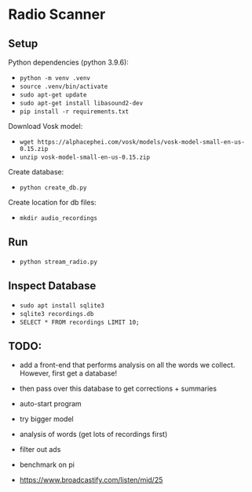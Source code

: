 # Radio Scanner

## Setup

Python dependencies (python 3.9.6):
- `python -m venv .venv`
- `source .venv/bin/activate`
- `sudo apt-get update`
- `sudo apt-get install libasound2-dev`
- `pip install -r requirements.txt`

Download Vosk model:
- `wget https://alphacephei.com/vosk/models/vosk-model-small-en-us-0.15.zip`
- `unzip vosk-model-small-en-us-0.15.zip`

Create database:
- `python create_db.py`

Create location for db files:
- `mkdir audio_recordings`


## Run

- `python stream_radio.py`


## Inspect Database

- `sudo apt install sqlite3`
- `sqlite3 recordings.db`
- `SELECT * FROM recordings LIMIT 10;`


## TODO:

- add a front-end that performs analysis on all the words we collect. However, first get a database!
- then pass over this database to get corrections + summaries
- auto-start program

- try bigger model
- analysis of words (get lots of recordings first)
- filter out ads
- benchmark on pi
- https://www.broadcastify.com/listen/mid/25
